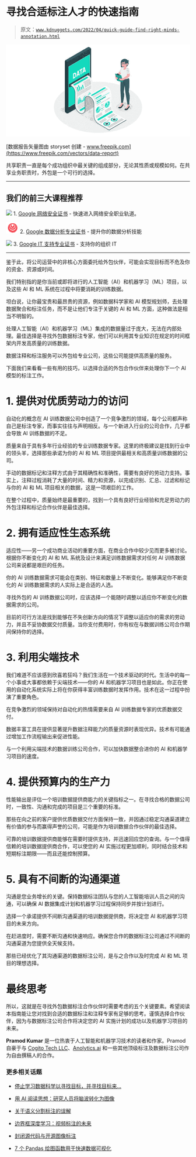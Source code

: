 # 寻找合适标注人才的快速指南

> 原文：[`www.kdnuggets.com/2022/04/quick-guide-find-right-minds-annotation.html`](https://www.kdnuggets.com/2022/04/quick-guide-find-right-minds-annotation.html)

![寻找合适标注人才的快速指南](img/2358c17850589f465fec3634cae8075b.png)

[数据报告矢量图由 storyset 创建 - www.freepik.com](https://www.freepik.com/vectors/data-report)

共享职责一直是每个成功组织中最关键的组成部分，无论其性质或规模如何。在共享业务职责时，外包是一个可行的选择。

* * *

## 我们的前三大课程推荐

![](img/0244c01ba9267c002ef39d4907e0b8fb.png) 1\. [Google 网络安全证书](https://www.kdnuggets.com/google-cybersecurity) - 快速进入网络安全职业轨道。

![](img/e225c49c3c91745821c8c0368bf04711.png) 2\. [Google 数据分析专业证书](https://www.kdnuggets.com/google-data-analytics) - 提升你的数据分析技能

![](img/0244c01ba9267c002ef39d4907e0b8fb.png) 3\. [Google IT 支持专业证书](https://www.kdnuggets.com/google-itsupport) - 支持你的组织 IT

* * *

鉴于此，将公司运营中的非核心方面委托给外包伙伴，可能会实现目标而不危及你的资金、资源或时间。

我们特别指的是你当前或即将进行的人工智能（AI）和机器学习（ML）项目，以及这些 AI 和 ML 系统在过程中将要消耗的训练数据。

坦白说，让你最宝贵和最昂贵的资源，例如数据科学家和 AI 模型规划师，去处理数据聚合和标注任务，而不是让他们专注于关键的 AI 和 ML 方面，这种做法是相当不明智的。

处理人工智能（AI）和机器学习（ML）集成的数据量过于庞大，无法在内部处理。最佳选择是寻找外包数据标注专家，他们可以利用其专业知识在规定的时间框架内开发高质量的训练数据。

数据注释和标注服务可以外包给专业公司，这些公司能提供高质量的服务。

下面我们来看看一些有用的技巧，以选择合适的外包合作伙伴来处理你下一个 AI 模型的标注工作。

# **1\. 提供对优质劳动力的访问**

自动化的概念在 AI 训练数据公司中创造了一个竞争激烈的领域，每个公司都声称自己是标注专家，而事实往往与声明相反。与一个新进入行业的公司合作，几乎都会导致 AI 训练数据的不足。

质量来自于具有多年行业经验的专业训练数据专家。这里的终极建议是找到行业中的领头羊，选择那些承诺为你的 AI 和 ML 项目提供最相关和高质量训练数据的公司。

手动的数据标记和注释方式由于其精确性和准确性，需要有良好的劳动力支持。事实上，注释过程消耗了大量的时间、精力和资源，以完成识别、汇总、过滤和标记与你的 AI 和 ML 项目相关的数据，这是一项艰巨的工作。

在整个过程中，质量始终是最重要的，找到一个具有良好行业经验和充足劳动力的外包注释和标记合作伙伴是最佳选择。

# **2\. 拥有适应性生态系统**

适应性——另一个成功商业活动的重要方面，在商业合作中较少见而更多被讨论。根据你不断变化的 AI 和 ML 系统及设计来满足训练数据需求对任何 AI 训练数据公司来说都是艰巨的任务。

你的 AI 训练数据需求可能会在类别、特征和数量上不断变化。能够满足你不断变化的 AI 训练数据需求的人实际上是合适的人选。

寻找外包的 AI 训练数据公司时，应该选择一个能随时调整以适应你不断变化的数据需求的公司。

目前的可行方法是找到能够在不失创新方向的情况下调整以适应你的需求的劳动力，并且不妥协数据交付质量。当你支付费用时，你有权在与数据训练公司合作期间保持你的选择。

# **3\. 利用尖端技术**

我们难道不应该感到欣喜若狂吗？我们生活在一个技术驱动的时代。生活中的每一个小事或大事都依赖于尖端技术——你的 AI 和机器学习项目也是如此。你正在使用的自动化系统实际上将在你获得丰富训练数据时发挥作用。技术在这一过程中扮演了重要角色。

在竞争激烈的领域保持对自动化的热情需要来自 AI 训练数据专家的优质数据交付。

数据丰富工具在提供显著提升数据注释能力的质量资源时表现优异。技术有可能通过增加工作流程输出来促进性能。

与一个利用尖端技术的数据训练公司合作，可以加快数据整合进你的 AI 和机器学习项目的速度。

# **4\. 提供预算内的生产力**

性能输出是评估一个培训数据提供商能力的关键指标之一。在寻找合格的数据公司时，一致性、沟通和完成的项目是三个重要的标准。

那些在向之前的客户提供优质数据交付方面保持一致，并因通过稳定沟通渠道建立有价值的参与而赢得声誉的公司，可能是作为培训数据合作伙伴的最佳选择。

可靠的培训数据提供商能够在需要时提供支持，并迅速回应您的查询。与一个值得信赖的培训数据提供商合作，可以使您的 AI 实施过程更加顺利，同时结合技术和短期标注期限——而且还能控制预算。

# **5\. 具有不间断的沟通渠道**

沟通是您业务增长的关键。保持数据标注团队与您的人工智能培训人员之间的沟通，可以确保 AI 数据集成计划和机器学习过程保持同步并按计划进行。

选择一个承诺提供不间断沟通渠道的培训数据提供商，将决定您 AI 和机器学习项目的未来方向。

在赶进度时，需要不断沟通和快速响应。确保您合作的数据标注公司通过不间断的沟通渠道为您提供全天候支持。

那些已经优化了其沟通渠道的数据标注公司，是与之合作以及时完成 AI 和 ML 项目的理想选择。

# **最终思考**

所以，这就是在寻找外包数据标注合作伙伴时需要考虑的五个关键要素。希望阅读本指南能让您对找到合适的数据标注和注释专家有足够的思考。谨慎选择合作伙伴，因为与数据标注公司合作将决定您的 AI 实施计划的成功以及机器学习项目的未来。

**Pramod Kumar** 是一位热衷于人工智能和机器学习技术的读者和作家。Pramod 自豪于与 [Cogito Tech LLC](https://www.cogitotech.com/)、[Anolytics.ai](http://anolytics.ai/) 和一些其他顶级标注及数据标注公司作为自由撰稿人的合作。

### 更多相关话题

+   [停止学习数据科学以寻找目标，并寻找目标来…](https://www.kdnuggets.com/2021/12/stop-learning-data-science-find-purpose.html)

+   [用 AI 阅读思想：研究人员将脑波转化为图像](https://www.kdnuggets.com/2023/03/reading-minds-ai-researchers-translate-brain-waves-images.html)

+   [关于语义分割标注的误解](https://www.kdnuggets.com/2022/01/misconceptions-semantic-segmentation-annotation.html)

+   [边界框深度学习：视频标注的未来](https://www.kdnuggets.com/2022/07/bounding-box-deep-learning-future-video-annotation.html)

+   [封闭源代码与开源图像标注](https://www.kdnuggets.com/closed-source-vs-open-source-image-annotation)

+   [7 个 Pandas 绘图函数用于快速数据可视化](https://www.kdnuggets.com/7-pandas-plotting-functions-for-quick-data-visualization)
